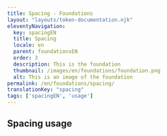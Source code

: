 ```yaml
---
title: Spacing - Foundations
layout: "layouts/token-documentation.njk"
eleventyNavigation:
  key: spacingEN
  title: Spacing
  locale: en
  parent: foundationsEN
  order: 3
  description: This is the foundation
  thumbnail: /images/en/foundations/foundation.png
  alt: This is an image of the foundation
permalink: /en/foundations/spacing/
translationKey: "spacing"
tags: ['spacingEN', 'usage']
---
```


## Spacing usage
